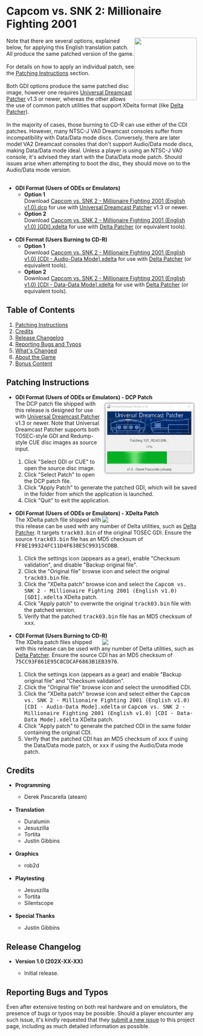 <h1>Capcom vs. SNK 2: Millionaire Fighting 2001</h1>
<img width="165" height="165" align="right" src="https://github.com/DerekPascarella/Capcom-vs.-SNK-2-English-Patch-Dreamcast/blob/main/images/cover.png?raw=true"><!--Download the English translation patch (more information in the <a href="#patching-instructions">Patching Instructions</a> section). Note that there are several patch options.-->
Note that there are several options, explained below, for applying this English translation patch. All produce the same patched version of the game.
<br><br>
For details on how to apply an individual patch, see the <a href="#patching-instructions">Patching Instructions</a> section.
<br><br>
Both GDI options produce the same patched disc image, however one requires <a href="https://github.com/DerekPascarella/UniversalDreamcastPatcher">Universal Dreamcast Patcher</a> v1.3 or newer, whereas the other allows the use of common patch utilities that support XDelta format (like <a href="https://www.romhacking.net/utilities/704/">Delta Patcher</a>).
<br><br>
In the majority of cases, those burning to CD-R can use either of the CDI patches. However, many NTSC-J VA0 Dreamcast consoles suffer from incompatibility with Data/Data mode discs. Conversely, there are later model VA2 Dreamcast consoles that don't support Audio/Data mode discs, making Data/Data mode ideal. Unless a player is using an NTSC-J VA0 console, it's advised they start with the Data/Data mode patch. Should issues arise when attempting to boot the disc, they should move on to the Audio/Data mode version.
<br><br>
<ul>
  <li><b>GDI Format (Users of ODEs or Emulators)</b><br>
    <ul>
      <li>
        <b>Option 1</b>
        <br>
        Download <a href="https://github.com/DerekPascarella/Capcom-vs.-SNK-2-English-Patch-Dreamcast/releases/download/1.0/xxxx.dcp">Capcom vs. SNK 2 - Millionaire Fighting 2001 (English v1.0).dcp</a> for use with <a href="https://github.com/DerekPascarella/UniversalDreamcastPatcher">Universal Dreamcast Patcher</a> v1.3 or newer.
      </li>
      <li>
        <b>Option 2</b>
        <br>
        Download <a href="https://github.com/DerekPascarella/Capcom-vs.-SNK-2-English-Patch-Dreamcast/releases/download/1.0/xxxx.xdelta">Capcom vs. SNK 2 - Millionaire Fighting 2001 (English v1.0) [GDI].xdelta</a> for use with <a href="https://www.romhacking.net/utilities/704/">Delta Patcher</a> (or equivalent tools).
      </li>
    </ul>
  </li>
  <br>
  <li><b>CDI Format (Users Burning to CD-R)</b><br>
    <ul>
      <li>
        <b>Option 1</b>
        <br>
        Download <a href="https://github.com/DerekPascarella/Capcom-vs.-SNK-2-English-Patch-Dreamcast/releases/download/1.0/xxxxx.xdelta">Capcom vs. SNK 2 - Millionaire Fighting 2001 (English v1.0) [CDI - Audio-Data Mode].xdelta</a> for use with <a href="https://www.romhacking.net/utilities/704/">Delta Patcher</a> (or equivalent tools).
      </li>
      <li>
        <b>Option 2</b>
        <br>Download <a href="https://github.com/DerekPascarella/Capcom-vs.-SNK-2-English-Patch-Dreamcast/releases/download/1.0/xxxxx.xdelta">Capcom vs. SNK 2 - Millionaire Fighting 2001 (English v1.0) [CDI - Data-Data Mode].xdelta</a> for use with <a href="https://www.romhacking.net/utilities/704/">Delta Patcher</a> (or equivalent tools).
      </li>
    </ul>
  </li>
</ul>


<h2>Table of Contents</h2>

1. [Patching Instructions](#patching-instructions)
2. [Credits](#credits)
3. [Release Changelog](#release-changelog)
4. [Reporting Bugs and Typos](#reporting-bugs-and-typos)
5. [What's Changed](#whats-changed)
6. [About the Game](#about-the-game)
7. [Bonus Content](#bonus-content)

<h2>Patching Instructions</h2>
<ul>
 <li>
   <b>GDI Format (Users of ODEs or Emulators) - DCP Patch</b>
   <br>
   <img align="right" width="250" src="https://github.com/DerekPascarella/UniversalDreamcastPatcher/blob/main/screenshots/screenshot.png?raw=true">The DCP patch file shipped with this release is designed for use with <a href="https://github.com/DerekPascarella/UniversalDreamcastPatcher">Universal Dreamcast Patcher</a> v1.3 or newer.  Note that Universal Dreamcast Patcher supports both TOSEC-style GDI and Redump-style CUE disc images as source input.
   <br><br>
   <ol type="1">
     <li>Click "Select GDI or CUE" to open the source disc image.</li>
     <li>Click "Select Patch" to open the DCP patch file.</li>
     <li>Click "Apply Patch" to generate the patched GDI, which will be saved in the folder from which the application is launched.</li>
     <li>Click "Quit" to exit the application.</li>
   </ol>
 </li>
 <br>
  <li>
   <b>GDI Format (Users of ODEs or Emulators) - XDelta Patch</b>
   <br>
   <img align="right" width="250" src="https://i.imgur.com/r4b04e7.png">The XDelta patch file shipped with this release can be used with any number of Delta utilities, such as <a href="https://www.romhacking.net/utilities/704/">Delta Patcher</a>. It targets <tt>track03.bin</tt> of the original TOSEC GDI. Ensure the source <tt>track03.bin</tt> file has an MD5 checksum of <tt>FF8E199324FC11D4F638E5C99315CDBB</tt>.
   <br><br>
   <ol type="1"><li>Click the settings icon (appears as a gear), enable "Checksum validation", and disable "Backup original file".</li>
     <li>Click the "Original file" browse icon and select the original <tt>track03.bin</tt> file.</li>
     <li>Click the "XDelta patch" browse icon and select the <tt>Capcom vs. SNK 2 - Millionaire Fighting 2001 (English v1.0) [GDI].xdelta</tt> XDelta patch.</li>
     <li>Click "Apply patch" to overwrite the original <tt>track03.bin</tt> file with the patched version.</li>
     <li>Verify that the patched <tt>track03.bin</tt> file has an MD5 checksum of <tt>xxx</tt>.
   </ol>
 </li>
 <br>
 <li>
   <b>CDI Format (Users Burning to CD-R)</b>
   <br>
   <img align="right" width="250" src="https://i.imgur.com/r4b04e7.png">The XDelta patch files shipped with this release can be used with any number of Delta utilities, such as <a href="https://www.romhacking.net/utilities/704/">Delta Patcher</a>. Ensure the source CDI has an MD5 checksum of <tt>75CC93F861E95C8CDCAF6863B1EB3976</tt>.
   <br><br>
   <ol type="1">
     <li>Click the settings icon (appears as a gear) and enable "Backup original file" and "Checksum validation".</li>
     <li>Click the "Original file" browse icon and select the unmodified CDI.</li>
     <li>Click the "XDelta patch" browse icon and select either the <tt>Capcom vs. SNK 2 - Millionaire Fighting 2001 (English v1.0) [CDI - Audio-Data Mode].xdelta</tt> or <tt>Capcom vs. SNK 2 - Millionaire Fighting 2001 (English v1.0) [CDI - Data-Data Mode].xdelta</tt> XDelta patch.</li>
     <li>Click "Apply patch" to generate the patched CDI in the same folder containing the original CDI.</li>
     <li>Verify that the patched CDI has an MD5 checksum of <tt>xxx</tt> if using the Data/Data mode patch, or <tt>xxx</tt> if using the Audio/Data mode patch.
   </ol>
 </li>
</ul>

<h2>Credits</h2>
<ul>
 <li><b>Programming</b></li>
  <ul>
   <li>Derek Pascarella (ateam)</li>
  </ul>
  <br>
  <li><b>Translation</b></li>
  <ul>
   <li>Duralumin</li>
   <li>Jesuszilla</li>
   <li>Tortita</li>
   <li>Justin Gibbins</li>
  </ul>
  <br>
  <li><b>Graphics</b></li>
  <ul>
   <li>rob2d</li>
  </ul>
  <br>
  <li><b>Playtesting</b></li>
  <ul>
   <li>Jesuszilla</li>
   <li>Tortita</li>
   <li>Silentscope</li>
  </ul>
  <br>
  <li><b>Special Thanks</b></li>
  <ul>
   <li>Justin Gibbins</li>
  </ul>
</ul>

<h2>Release Changelog</h2>
<ul>
 <li><b>Version 1.0 (202X-XX-XX)</b></li>
 <ul>
  <li>Initial release.</li>
 </ul>
</ul>

<h2>Reporting Bugs and Typos</h2>
Even after extensive testing on both real hardware and on emulators, the presence of bugs or typos may be possible. Should a player encounter any such issue, it's kindly requested that they <a href="https://github.com/DerekPascarella/Capcom-vs.-SNK-2-English-Patch-Dreamcast/issues/new">submit a new issue</a> to this project page, including as much detailed information as possible.
